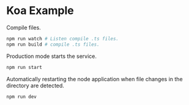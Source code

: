 Koa Example
===

Compile files.

```bash
npm run watch # Listen compile .ts files.
npm run build # compile .ts files.
```

Production mode starts the service.

```bash
npm run start
```

Automatically restarting the node application when file changes in the directory are detected.

```bash
npm run dev 
```